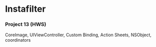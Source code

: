 # Instafilter
### Project 13 (HWS)

CoreImage, UIViewController, Custom Binding, Action Sheets, NSObject, coordinators

